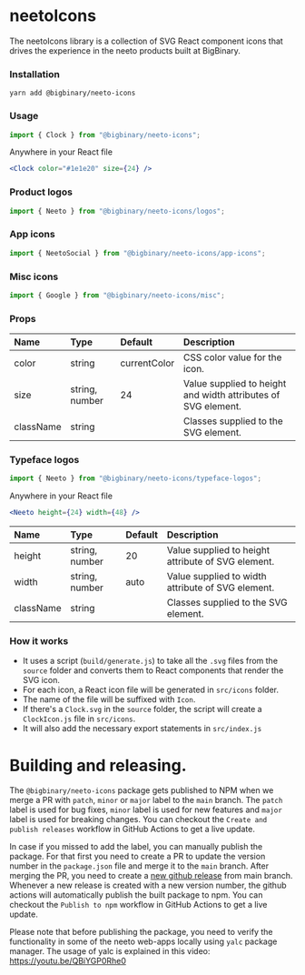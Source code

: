 # neetoIcons

The neetoIcons library is a collection of SVG React component icons that drives the experience in the neeto products built at BigBinary.

### Installation

```
yarn add @bigbinary/neeto-icons
```

### Usage

```javascript
import { Clock } from "@bigbinary/neeto-icons";
```

Anywhere in your React file

```jsx
<Clock color="#1e1e20" size={24} />
```

### Product logos

```javascript
import { Neeto } from "@bigbinary/neeto-icons/logos";
```

### App icons

```javascript
import { NeetoSocial } from "@bigbinary/neeto-icons/app-icons";
```

### Misc icons

```javascript
import { Google } from "@bigbinary/neeto-icons/misc";
```

### Props

| Name      | Type           | Default      | Description                                                   |
| :-------- | :------------- | :----------- | :------------------------------------------------------------ |
| color     | string         | currentColor | CSS color value for the icon.                                 |
| size      | string, number | 24           | Value supplied to height and width attributes of SVG element. |
| className | string         |              | Classes supplied to the SVG element.                          |

### Typeface logos

```javascript
import { Neeto } from "@bigbinary/neeto-icons/typeface-logos";
```

Anywhere in your React file

```jsx
<Neeto height={24} width={48} />
```

| Name      | Type           | Default      | Description                                                   |
| :-------- | :------------- | :----------- | :------------------------------------------------------------ |
| height      | string, number | 20           | Value supplied to height attribute of SVG element. |
| width      | string, number | auto           | Value supplied to width attribute of SVG element. |
| className | string         |              | Classes supplied to the SVG element.                          |


### How it works

- It uses a script (`build/generate.js`) to take all the `.svg` files from the `source` folder and converts them to React components that render the SVG icon.
- For each icon, a React icon file will be generated in `src/icons` folder.
- The name of the file will be suffixed with `Icon`.
- If there's a `Clock.svg` in the `source` folder, the script will create a `ClockIcon.js` file in `src/icons`.
- It will also add the necessary export statements in `src/index.js`


# Building and releasing.

The `@bigbinary/neeto-icons` package gets published to NPM when we
merge a PR with `patch`, `minor` or `major` label to the `main` branch. The
`patch` label is used for bug fixes, `minor` label is used for new features and
`major` label is used for breaking changes. You can checkout the
`Create and publish releases` workflow in GitHub Actions to get a live update.

In case if you missed to add the label, you can manually publish the package.
For that first you need to create a PR to update the version number in the
`package.json` file and merge it to the `main` branch. After merging the PR, you
need to create a
[new github release](https://github.com/bigbinary/neeto-icons/releases/new)
from main branch. Whenever a new release is created with a new version number,
the github actions will automatically publish the built package to npm. You can
checkout the `Publish to npm` workflow in GitHub Actions to get a live update.

Please note that before publishing the package, you need to verify the
functionality in some of the neeto web-apps locally using `yalc` package
manager. The usage of yalc is explained in this video:
https://youtu.be/QBiYGP0Rhe0
